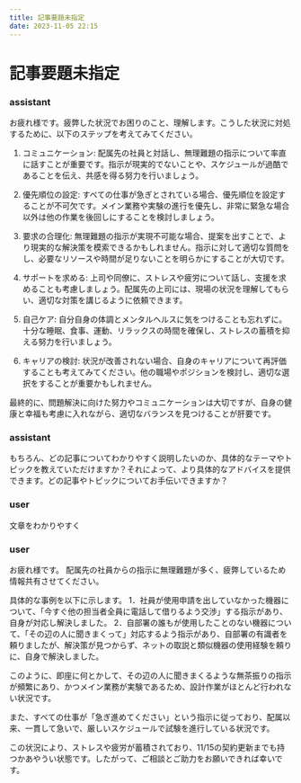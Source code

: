 ```yaml
---
title: 記事要題未指定
date: 2023-11-05 22:15
---
```


# 記事要題未指定

### assistant  

お疲れ様です。疲弊した状況でお困りのこと、理解します。こうした状況に対処するために、以下のステップを考えてみてください。

1. コミュニケーション:
   配属先の社員と対話し、無理難題の指示について率直に話すことが重要です。指示が現実的でないことや、スケジュールが過酷であることを伝え、共感を得る努力を行いましょう。

2. 優先順位の設定:
   すべての仕事が急ぎとされている場合、優先順位を設定することが不可欠です。メイン業務や実験の進行を優先し、非常に緊急な場合以外は他の作業を後回しにすることを検討しましょう。

3. 要求の合理化:
   無理難題の指示が実現不可能な場合、提案を出すことで、より現実的な解決策を模索できるかもしれません。指示に対して適切な質問をし、必要なリソースや時間が足りないことを明らかにすることが大切です。

4. サポートを求める:
   上司や同僚に、ストレスや疲労について話し、支援を求めることも考慮しましょう。配属先の上司には、現場の状況を理解してもらい、適切な対策を講じるように依頼できます。

5. 自己ケア:
   自分自身の体調とメンタルヘルスに気をつけることも忘れずに。十分な睡眠、食事、運動、リラックスの時間を確保し、ストレスの蓄積を抑える努力を行いましょう。

6. キャリアの検討:
   状況が改善されない場合、自身のキャリアについて再評価することも考えてみてください。他の職場やポジションを検討し、適切な選択をすることが重要かもしれません。

最終的に、問題解決に向けた努力やコミュニケーションは大切ですが、自身の健康と幸福も考慮に入れながら、適切なバランスを見つけることが肝要です。

### assistant  

もちろん、どの記事についてわかりやすく説明したいのか、具体的なテーマやトピックを教えていただけますか？それによって、より具体的なアドバイスを提供できます。どの記事やトピックについてお手伝いできますか？

### user  

文章をわかりやすく

### user  

お疲れ様です。
配属先の社員からの指示に無理難題が多く、疲弊しているため情報共有させてください。

具体的な事例を以下に示します。
1．社員が使用申請を出していなかった機器について、「今すぐ他の担当者全員に電話して借りるよう交渉」する指示があり、自身が対応し解決しました。
2．自部署の誰もが使用したことのない機器について、「その辺の人に聞きまくって」対応するよう指示があり、自部署の有識者を頼りましたが、解決策が見つからず、ネットの取説と類似機器の使用経験を頼りに、自身で解決しました。

このように、即座に何とかして、その辺の人に聞きまくるような無茶振りの指示が頻繁にあり、かつメイン業務が実験であるため、設計作業がほとんど行われない状況です。

また、すべての仕事が「急ぎ進めてください」という指示に従っており、配属以来、一貫して急いで、厳しいスケジュールで試験を進行している状況です。

この状況により、ストレスや疲労が蓄積されており、11/15の契約更新までも持つかあやうい状態です。したがって、ご相談とご助力をお願いできれば幸いです。
